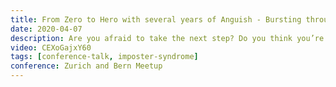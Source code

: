 ```yaml
---
title: From Zero to Hero with several years of Anguish - Bursting through barriers
date: 2020-04-07
description: Are you afraid to take the next step? Do you think you’re not good enough? Or wonder why you were hired in the first place? This is what we call Impostor Syndrome. Did you know some of the most famous, brilliant and amazing people suffer from it? In this talk I will share my experience and thoughts and hopefully help you take that step to become the developer you really want to become.
video: CEXoGajxY60
tags: [conference-talk, imposter-syndrome]
conference: Zurich and Bern Meetup
---
```

